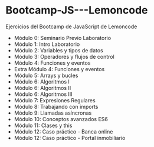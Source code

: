 # Bootcamp-JS---Lemoncode
Ejercicios del Bootcamp de JavaScript de Lemoncode

- Módulo 0: Seminario Previo Laboratorio
- Módulo 1: Intro Laboratorio
- Módulo 2: Variables y tipos de datos
- Módulo 3: Operadores y flujos de control
- Módulo 4: Funciones y eventos
- Extra Módulo 4: Funciones y eventos
- Módulo 5: Arrays y bucles
- Módulo 6: Algoritmos I
- Módulo 6: Algoritmos II
- Módulo 6: Algoritmos III
- Módulo 7: Expresiones Regulares
- Módulo 8: Trabajando con imports
- Módulo 9: Llamadas asíncronas
- Módulo 10: Conceptos avanzados ES6
- Módulo 11: Clases y this
- Módulo 12: Caso práctico - Banca online
- Módulo 12: Caso práctico - Portal inmobiliario
